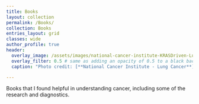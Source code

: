 ```yaml
---
title: Books
layout: collection
permalink: /Books/
collection: Books
entries_layout: grid
classes: wide
author_profile: true
header:
  overlay_image: /assets/images/national-cancer-institute-KRASDriven-Lung-Cancer.jpg
  overlay_filter: 0.5 # same as adding an opacity of 0.5 to a black background
  caption: "Photo credit: [**National Cancer Institute - Lung Cancer**](https://visualsonline.cancer.gov)"

---
```


Books that I found helpful in understanding cancer, including some of the research and diagnostics. 
